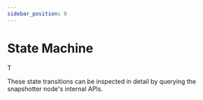 ```yaml
---
sidebar_position: 0
---
```


# State Machine

T

These state transitions can be inspected in detail by querying the snapshotter node's internal APIs.

